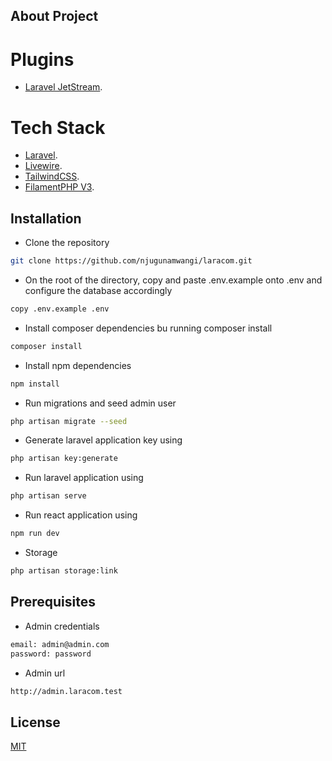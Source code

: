 ## About Project

# Plugins

- [Laravel JetStream](https://jetstream.laravel.com/introduction.html).

# Tech Stack

- [Laravel](https://laravel.com).
- [Livewire](https://livewire.laravel.com).
- [TailwindCSS](https://tailwindcss.com).
- [FilamentPHP V3](https://filamentphp.com).

## Installation
- Clone the repository
```bash
git clone https://github.com/njugunamwangi/laracom.git
```
- On the root of the directory, copy and paste .env.example onto .env and configure the database accordingly
 ```bash
copy .env.example .env
```

- Install composer dependencies bu running composer install
 ```bash
composer install
```
- Install npm dependencies
```bash
npm install
```

- Run migrations and seed admin user
```bash
php artisan migrate --seed
```

- Generate laravel application key using 
```bash
php artisan key:generate
```

- Run laravel application using 
```bash
php artisan serve
```
- Run react application using 
```bash
npm run dev
```

- Storage
```bash
php artisan storage:link
```
## Prerequisites

- Admin credentials
```bash
email: admin@admin.com
password: password
```

- Admin url
```bash
http://admin.laracom.test
```

## License

[MIT](https://choosealicense.com/licenses/mit/)

